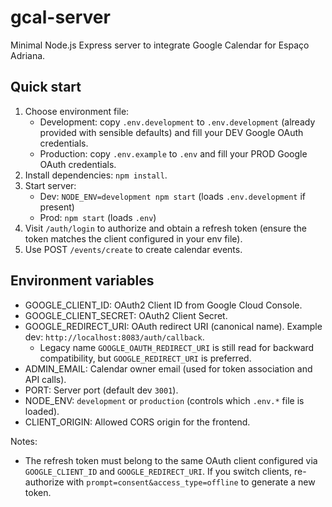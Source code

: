 # gcal-server

Minimal Node.js Express server to integrate Google Calendar for Espaço Adriana.

## Quick start

1. Choose environment file:
   - Development: copy `.env.development` to `.env.development` (already provided with sensible defaults) and fill your DEV Google OAuth credentials.
   - Production: copy `.env.example` to `.env` and fill your PROD Google OAuth credentials.
2. Install dependencies: `npm install`.
3. Start server:
   - Dev: `NODE_ENV=development npm start` (loads `.env.development` if present)
   - Prod: `npm start` (loads `.env`)
4. Visit `/auth/login` to authorize and obtain a refresh token (ensure the token matches the client configured in your env file).
5. Use POST `/events/create` to create calendar events.

## Environment variables

- GOOGLE_CLIENT_ID: OAuth2 Client ID from Google Cloud Console.
- GOOGLE_CLIENT_SECRET: OAuth2 Client Secret.
- GOOGLE_REDIRECT_URI: OAuth redirect URI (canonical name). Example dev: `http://localhost:8083/auth/callback`.
  - Legacy name `GOOGLE_OAUTH_REDIRECT_URI` is still read for backward compatibility, but `GOOGLE_REDIRECT_URI` is preferred.
- ADMIN_EMAIL: Calendar owner email (used for token association and API calls).
- PORT: Server port (default dev `3001`).
- NODE_ENV: `development` or `production` (controls which `.env.*` file is loaded).
- CLIENT_ORIGIN: Allowed CORS origin for the frontend.

Notes:
- The refresh token must belong to the same OAuth client configured via `GOOGLE_CLIENT_ID` and `GOOGLE_REDIRECT_URI`. If you switch clients, re-authorize with `prompt=consent&access_type=offline` to generate a new token.
